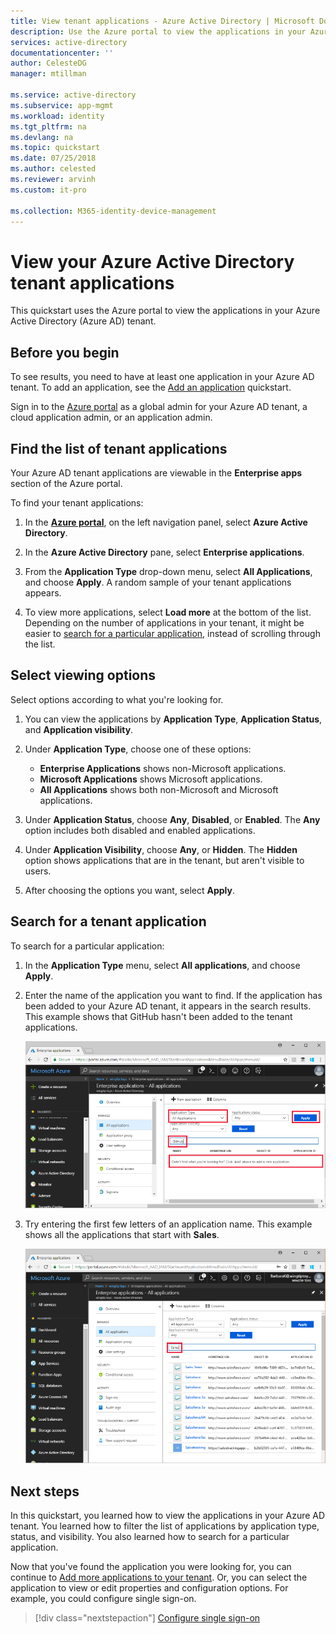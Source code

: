 ```yaml
---
title: View tenant applications - Azure Active Directory | Microsoft Docs
description: Use the Azure portal to view the applications in your Azure Active Directory (Azure AD) tenant.
services: active-directory
documentationcenter: ''
author: CelesteDG
manager: mtillman

ms.service: active-directory
ms.subservice: app-mgmt
ms.workload: identity
ms.tgt_pltfrm: na
ms.devlang: na
ms.topic: quickstart
ms.date: 07/25/2018
ms.author: celested
ms.reviewer: arvinh
ms.custom: it-pro

ms.collection: M365-identity-device-management
---
```


# View your Azure Active Directory tenant applications

This quickstart uses the Azure portal to view the applications in your Azure Active Directory (Azure AD) tenant.

## Before you begin

To see results, you need to have at least one application in your Azure AD tenant. To add an application, see the [Add an application](add-application-portal.md) quickstart.

Sign in to the [Azure portal](https://portal.azure.com) as a global admin for your Azure AD tenant, a cloud application admin, or an application admin.

## Find the list of tenant applications

Your Azure AD tenant applications are viewable in the **Enterprise apps** section of the Azure portal.

To find your tenant applications:

1. In the **[Azure portal](https://portal.azure.com)**, on the left navigation panel, select **Azure Active Directory**. 

2. In the **Azure Active Directory** pane, select **Enterprise applications**. 

3. From the **Application Type** drop-down menu, select **All Applications**, and choose **Apply**. A random sample of your tenant applications appears.
   
4. To view more applications, select **Load more** at the bottom of the list. Depending on the number of applications in your tenant, it might be easier to [search for a particular application](#search-for-a-tenant-application), instead of scrolling through the list.

## Select viewing options

Select options according to what you're looking for.

1. You can view the applications by **Application Type**, **Application Status**, and **Application visibility**. 

2. Under **Application Type**, choose one of these options:

    - **Enterprise Applications** shows non-Microsoft applications.
    - **Microsoft Applications** shows Microsoft applications.
    - **All Applications** shows both non-Microsoft and Microsoft applications.

3. Under **Application Status**, choose **Any**, **Disabled**, or **Enabled**. The **Any** option includes both disabled and enabled applications.

4. Under **Application Visibility**, choose **Any**, or **Hidden**. The **Hidden** option shows applications that are in the tenant, but aren't visible to users.

5. After choosing the options you want, select **Apply**.
 

## Search for a tenant application

To search for a particular application:

1. In the **Application Type** menu, select **All applications**, and choose **Apply**.

2. Enter the name of the application you want to find. If the application has been added to your Azure AD tenant, it appears in the search results. This example shows that GitHub hasn't been added to the tenant applications.

    ![Search for an application](media/view-applications-portal/search-for-tenant-application.png)

3. Try entering the first few letters of an application name. This example shows all the applications that start with **Sales**.

    ![Search with a prefix](media/view-applications-portal/search-by-prefix.png)

## Next steps

In this quickstart, you learned how to view the applications in your Azure AD tenant. You learned how to filter the list of applications by application type, status, and visibility. You also learned how to search for a particular application.

Now that you've found the application you were looking for, you can continue to [Add more applications to your tenant](add-application-portal.md). Or, you can select the application to view or edit properties and configuration options. For example, you could configure single sign-on. 

> [!div class="nextstepaction"]
> [Configure single sign-on](configure-single-sign-on-portal.md)



